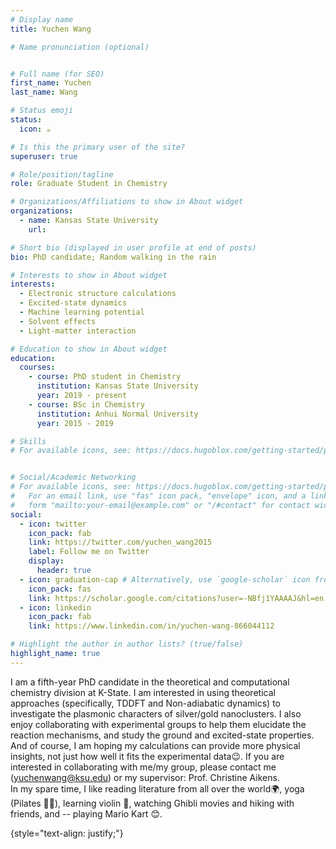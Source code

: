 ```yaml
---
# Display name
title: Yuchen Wang

# Name pronunciation (optional)


# Full name (for SEO)
first_name: Yuchen
last_name: Wang

# Status emoji
status:
  icon: ☕️

# Is this the primary user of the site?
superuser: true

# Role/position/tagline
role: Graduate Student in Chemistry

# Organizations/Affiliations to show in About widget
organizations:
  - name: Kansas State University
    url: 

# Short bio (displayed in user profile at end of posts)
bio: PhD candidate; Random walking in the rain 

# Interests to show in About widget
interests:
  - Electronic structure calculations
  - Excited-state dynamics
  - Machine learning potential
  - Solvent effects
  - Light-matter interaction

# Education to show in About widget
education:
  courses:
    - course: PhD student in Chemistry
      institution: Kansas State University
      year: 2019 - present
    - course: BSc in Chemistry
      institution: Anhui Normal University
      year: 2015 - 2019

# Skills
# For available icons, see: https://docs.hugoblox.com/getting-started/page-builder/#icons


# Social/Academic Networking
# For available icons, see: https://docs.hugoblox.com/getting-started/page-builder/#icons
#   For an email link, use "fas" icon pack, "envelope" icon, and a link in the
#   form "mailto:your-email@example.com" or "/#contact" for contact widget.
social:
  - icon: twitter
    icon_pack: fab
    link: https://twitter.com/yuchen_wang2015
    label: Follow me on Twitter
    display:
      header: true
  - icon: graduation-cap # Alternatively, use `google-scholar` icon from `ai` icon pack
    icon_pack: fas
    link: https://scholar.google.com/citations?user=-NBfj1YAAAAJ&hl=en
  - icon: linkedin
    icon_pack: fab
    link: https://www.linkedin.com/in/yuchen-wang-866044112

# Highlight the author in author lists? (true/false)
highlight_name: true
---
```

I am a fifth-year PhD candidate in the theoretical and computational chemistry division at K-State. I am interested in using theoretical approaches (specifically, TDDFT and Non-adiabatic dynamics) to investigate the plasmonic characters of silver/gold nanoclusters. I also enjoy collaborating with experimental groups to help them elucidate the reaction mechanisms, and study the ground and excited-state properties. And of course, I am hoping my calculations can provide more physical insights, not just how well it fits the experimental data😉. If you are interested in collaborating with me/my group, please contact me (yuchenwang@ksu.edu) or my supervisor: Prof. Christine Aikens. <br>
In my spare time, I like reading literature from all over the world🌍, yoga (Pilates 🧘‍♀️), learning violin 🎻, watching Ghibli movies and hiking with friends, and -- playing Mario Kart 😊.   

{style="text-align: justify;"}
